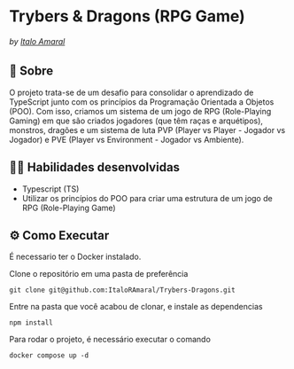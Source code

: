 # Trybers & Dragons (RPG Game)
###### by _[Italo Amaral](https://www.linkedin.com/in/italo-rockenbach-594082132/)_

## :page_with_curl: Sobre

O projeto trata-se de um desafio para consolidar o aprendizado de TypeScript junto com os princípios da Programação Orientada a Objetos (POO). Com isso, criamos um sistema de um jogo de RPG (Role-Playing Gaming) em que são criados jogadores (que têm raças e arquétipos), monstros, dragões e um sistema de luta PVP (Player vs Player - Jogador vs Jogador) e PVE (Player vs Environment - Jogador vs Ambiente).

## :man_technologist: Habilidades desenvolvidas

* Typescript (TS)
* Utilizar os princípios do POO para criar uma estrutura de um jogo de RPG (Role-Playing Game)

## ⚙️ Como Executar
É necessario ter o Docker instalado.

Clone o repositório em uma pasta de preferência

```
git clone git@github.com:ItaloRAmaral/Trybers-Dragons.git
```

Entre na pasta que você acabou de clonar, e instale as dependencias

```
npm install
```

Para rodar o projeto, é necessário executar o comando

```
docker compose up -d
```
